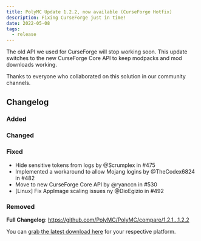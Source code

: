 ```yaml
---
title: PolyMC Update 1.2.2, now available (CurseForge Hotfix)
description: Fixing CurseForge just in time!
date: 2022-05-08
tags:
  - release
---
```

The old API we used for CurseForge will stop working soon.
This update switches to the new CurseForge Core API to keep modpacks and mod downloads working.

Thanks to everyone who collaborated on this solution in our community channels.

## Changelog

### Added

### Changed

### Fixed
- Hide sensitive tokens from logs by @Scrumplex in #475
- Implemented a workaround to allow Mojang logins by @TheCodex6824 in #482
- Move to new CurseForge Core API by @ryanccn in #530
- [Linux] Fix AppImage scaling issues ny @DioEgizio in #492

### Removed

**Full Changelog**: https://github.com/PolyMC/PolyMC/compare/1.2.1...1.2.2

You can [grab the latest download here](/download) for your respective platform.
